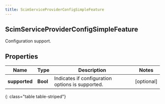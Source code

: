 ```yaml
---
title: ScimServiceProviderConfigSimpleFeature
---
```

## ScimServiceProviderConfigSimpleFeature
Configuration support.

## Properties

|Name | Type | Description | Notes|
|------------ | ------------- | ------------- | -------------|
| **supported** | **Bool** | Indicates if configuration options is supported. | [optional] |
{: class="table table-striped"}


